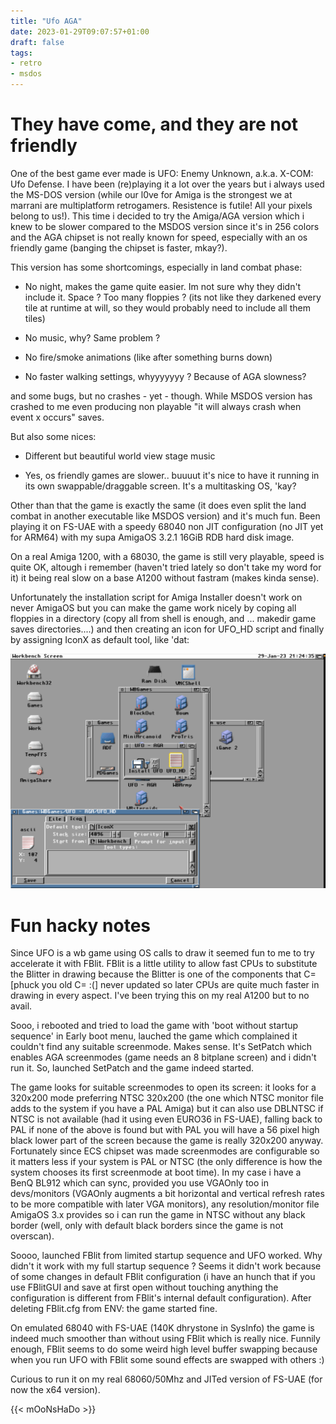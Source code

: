 ```yaml
---
title: "Ufo AGA"
date: 2023-01-29T09:07:57+01:00
draft: false
tags:
- retro
- msdos
---
```

# They have come, and they are not friendly

One of the best game ever made is UFO: Enemy Unknown, a.k.a. X-COM: Ufo Defense. I have been (re)playing it a lot over the years but i always used the MS-DOS version (while our l0ve for Amiga is the strongest we at marrani are multiplatform retrogamers. Resistence is futile! All your pixels belong to us!). This time i decided to try the Amiga/AGA version which i knew to be slower compared to the MSDOS version since it's in 256 colors and the AGA chipset is not really known for speed, especially with an os friendly game (banging the chipset is faster, mkay?).

This version has some shortcomings, especially in land combat phase:

- No night, makes the game quite easier. Im not sure why they didn't include it. Space ? Too many floppies ? (its not like they darkened every tile at runtime at will, so they would probably need to include all them tiles)

- No music, why? Same problem ? 

- No fire/smoke animations (like after something burns down)

- No faster walking settings, whyyyyyyy ? Because of AGA slowness?

and some bugs, but no crashes - yet - though. While MSDOS version has crashed to me even producing non playable "it will always crash when event x occurs" saves.

But also some nices:

- Different but beautiful world view stage music

- Yes, os friendly games are slower.. buuuut it's nice to have it running in its own swappable/draggable screen. It's a multitasking OS, 'kay?

Other than that the game is exactly the same (it does even split the land combat in another executable like MSDOS version) and it's much fun. Been playing it on FS-UAE with a speedy 68040 non JIT configuration (no JIT yet for ARM64) with my supa AmigaOS 3.2.1 16GiB RDB hard disk image.

On a real Amiga 1200, with a 68030, the game is still very playable, speed is quite OK, altough i remember (haven't tried lately so don't take my word for it) it being real slow on a base A1200 without fastram (makes kinda sense).

Unfortunately the installation script for Amiga Installer doesn't work on never AmigaOS but you can make the game work nicely by coping all floppies in a directory (copy all from shell is enough, and ... makedir game saves directories....) and then creating an icon for UFO_HD script and finally by assigning IconX as default tool, like 'dat:

![](./iconx.png)

# Fun hacky notes

Since UFO is a wb game using OS calls to draw it seemed fun to me to try accelerate it with FBlit. FBlit is a little utility to allow fast CPUs to substitute the Blitter in drawing because the Blitter is one of the components that C= [phuck you old C= :(] never updated so later CPUs are quite much faster in drawing in every aspect. I've been trying this on my real A1200 but to no avail.

Sooo, i rebooted and tried to load the game with 'boot without startup sequence' in Early boot menu, lauched the game which complained it couldn't find any suitable screenmode. Makes sense. It's SetPatch which enables AGA screenmodes (game needs an 8 bitplane screen) and i didn't run it. So, launched SetPatch and the game indeed started. 

The game looks for suitable screenmodes to open its screen: it looks for a 320x200 mode preferring NTSC 320x200 (the one which NTSC monitor file adds to the system if you have a PAL Amiga) but it can also use DBLNTSC if NTSC is not available (had it using even EURO36 in FS-UAE), falling back to PAL if none of the above is found but with PAL you will have a 56 pixel high black lower part of the screen because the game is really 320x200 anyway. Fortunately since ECS chipset was made screenmodes are configurable so it matters less if your system is PAL or NTSC (the only difference is how the system chooses its first screenmode at boot time). In my case i have a BenQ BL912 which can sync, provided you use VGAOnly too in devs/monitors (VGAOnly augments a bit horizontal and vertical refresh rates to be more compatible with later VGA monitors), any resolution/monitor file AmigaOS 3.x provides so i can run the game in NTSC without any black border (well, only with default black borders since the game is not overscan).

Soooo, launched FBlit from limited startup sequence and UFO worked. Why didn't it work with my full startup sequence ? Seems it didn't work because of some changes in default FBlit configuration (i have an hunch that if you use FBlitGUI and save at first open without touching anything the configuration is different from FBlit's internal default configuration). After deleting FBlit.cfg from ENV: the game started fine. 

On emulated 68040 with FS-UAE (140K dhrystone in SysInfo) the game is indeed much smoother than without using FBlit which is really nice. Funnily enough, FBlit seems to do some weird high level buffer swapping because when you run UFO with FBlit some sound effects are swapped with others :)

Curious to run it on my real 68060/50Mhz and JITed version of FS-UAE (for now the x64 version).

{{< mOoNsHaDo >}}